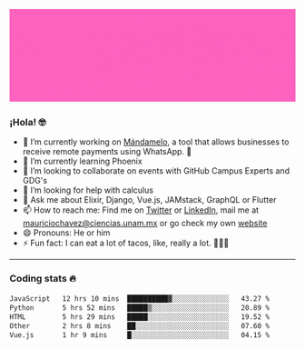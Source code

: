 ![Banner](banner.gif)

### ¡Hola! 🤓

- 🔭 I’m currently working on [Mándamelo](https://www.mandamelo.com.mx/), a tool that allows businesses to receive remote payments using WhatsApp. 🤖
- 🌱 I’m currently learning Phoenix
- 👯 I’m looking to collaborate on events with GitHub Campus Experts and GDG's
- 🤔 I’m looking for help with calculus
- 💬 Ask me about Elixir, Django, Vue.js, JAMstack, GraphQL or Flutter
- 📫 How to reach me: Find me on [Twitter](https://twitter.com/ultr4nerd) or [LinkedIn](https://www.linkedin.com/in/mauricio-chávez-olea-4b46b7147/), mail me at [mauriciochavez@ciencias.unam.mx](mailto:mauriciochavez@ciencias.unam.mx) or go check my own [website](mauriciochavez.surge.sh)
- 😄 Pronouns: He or him
- ⚡ Fun fact: I can eat a lot of tacos, like, really a lot. 🌮🌮🌮
<!-- 🎙️ I'm releasing weekly episodes on my podcast ["Un Podcast Junior"](https://anchor.fm/un-podcast-junior)-->

---

### Coding stats 🔥

<!--START_SECTION:waka-->
```text
JavaScript   12 hrs 10 mins  ██████████▓░░░░░░░░░░░░░░   43.27 % 
Python       5 hrs 52 mins   █████▒░░░░░░░░░░░░░░░░░░░   20.89 % 
HTML         5 hrs 29 mins   █████░░░░░░░░░░░░░░░░░░░░   19.52 % 
Other        2 hrs 8 mins    ██░░░░░░░░░░░░░░░░░░░░░░░   07.60 % 
Vue.js       1 hr 9 mins     █░░░░░░░░░░░░░░░░░░░░░░░░   04.15 % 
```
<!--END_SECTION:waka-->
